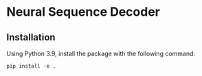 # Neural Sequence Decoder

## Installation

Using Python 3.9, install the package with the following command:

```
pip install -e .
```

